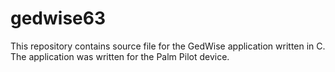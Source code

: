 # gedwise63
This repository contains source file for the GedWise application written in C. The application was written for the Palm Pilot device.
